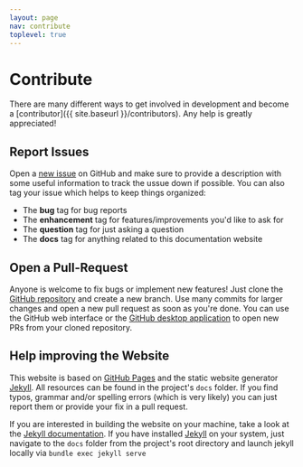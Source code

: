 ```yaml
---
layout: page
nav: contribute
toplevel: true
---
```


# Contribute
There are many different ways to get involved in development and become a [contributor]({{ site.baseurl }}/contributors). Any help is greatly appreciated!

## Report Issues
Open a [new issue](https://github.com/qCring/QuickVtk/issues/new) on GitHub and make sure to provide a description with some useful information to track the ussue down if possible. You can also tag your issue which helps to keep things organized:

- The **bug** tag for bug reports
- The **enhancement** tag for features/improvements you'd like to ask for
- The **question** tag for just asking a question
- The **docs** tag for anything related to this documentation website

## Open a Pull-Request
Anyone is welcome to fix bugs or implement new features! Just clone the [GitHub repository](https://github.com/qCring/QuickVtk) and create a new branch. Use many commits for larger changes and open a new pull request as soon as you're done. You can use the GitHub web interface or the [GitHub desktop application](https://desktop.github.com/) to open new PRs from your cloned repository.

## Help improving the Website
This website is based on [GitHub Pages](https://pages.github.com/) and the static website generator [Jekyll](https://jekyllrb.com/). All resources can be found in the project's `docs` folder. If you find typos, grammar and/or spelling errors (which is very likely) you can just report them or provide your fix in a pull request.

If you are interested in building the website on your machine, take a look at the [Jekyll documentation](https://jekyllrb.com/docs/). If you have installed [Jekyll](https://jekyllrb.com/) on your system, just navigate to the `docs` folder from the project's root directory and launch jekyll locally via `bundle exec jekyll serve`
